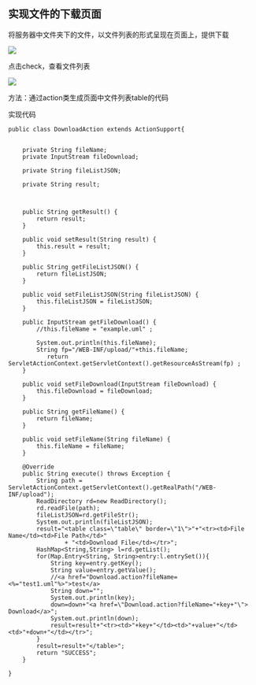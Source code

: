 ## 实现文件的下载页面
将服务器中文件夹下的文件，以文件列表的形式呈现在页面上，提供下载

![](http://i.imgur.com/x1z7pEX.png)

点击check，查看文件列表

![](http://i.imgur.com/fhSfrQW.png)

方法：通过action类生成页面中文件列表table的代码


实现代码

	public class DownloadAction extends ActionSupport{
		

		private String fileName;
		private InputStream fileDownload;
		
		private String fileListJSON;
		
		private String result;
		

		
		public String getResult() {
			return result;
		}

		public void setResult(String result) {
			this.result = result;
		}

		public String getFileListJSON() {
			return fileListJSON;
		}

		public void setFileListJSON(String fileListJSON) {
			this.fileListJSON = fileListJSON;
		}

		public InputStream getFileDownload() {
			//this.fileName = "example.uml" ;
			
			System.out.println(this.fileName);
			String fp="/WEB-INF/upload/"+this.fileName;
			   return ServletActionContext.getServletContext().getResourceAsStream(fp) ;
		}

		public void setFileDownload(InputStream fileDownload) {
			this.fileDownload = fileDownload;
		}

		public String getFileName() {
			return fileName;
		}

		public void setFileName(String fileName) {
			this.fileName = fileName;
		}
		
		@Override
		public String execute() throws Exception {
			String path = ServletActionContext.getServletContext().getRealPath("/WEB-INF/upload");
			ReadDirectory rd=new ReadDirectory();
			rd.readFile(path);
			fileListJSON=rd.getFileStr();
			System.out.println(fileListJSON);
			result="<table class=\"table\" border=\"1\">"+"<tr><td>File Name</td><td>File Path</td>"
					+ "<td>Download File</td></tr>";
			HashMap<String,String> l=rd.getList();
			for(Map.Entry<String, String>entry:l.entrySet()){
				String key=entry.getKey();
				String value=entry.getValue();
				//<a href="Download.action?fileName=<%="test1.uml"%>">test</a>
				String down="";
				System.out.println(key);
				down=down+"<a href=\"Download.action?fileName="+key+"\"> Download</a>";
				System.out.println(down);
				result=result+"<tr><td>"+key+"</td><td>"+value+"</td><td>"+down+"</td></tr>";
			}
			result=result+"</table>";
			return "SUCCESS";
		}

	}
